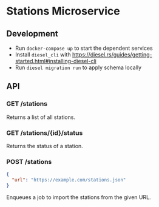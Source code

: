 # Stations Microservice

## Development

* Run `docker-compose up` to start the dependent services
* Install `diesel_cli` with https://diesel.rs/guides/getting-started.html#installing-diesel-cli
* Run `diesel migration run` to apply schema locally


## API

### GET /stations

Returns a list of all stations.

### GET /stations/{id}/status

Returns the status of a station.

### POST /stations

```json
{
  "url": "https://example.com/stations.json"
}
```


Enqueues a job to import the stations from the given URL.